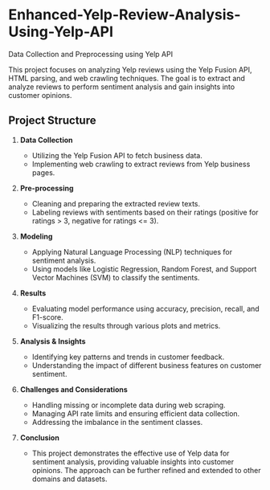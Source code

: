 # Enhanced-Yelp-Review-Analysis-Using-Yelp-API
Data Collection and Preprocessing using Yelp API

This project focuses on analyzing Yelp reviews using the Yelp Fusion API, HTML parsing, and web crawling techniques. The goal is to extract and analyze reviews to perform sentiment analysis and gain insights into customer opinions.

## Project Structure

1. **Data Collection**
   - Utilizing the Yelp Fusion API to fetch business data.
   - Implementing web crawling to extract reviews from Yelp business pages.

2. **Pre-processing**
   - Cleaning and preparing the extracted review texts.
   - Labeling reviews with sentiments based on their ratings (positive for ratings > 3, negative for ratings <= 3).

3. **Modeling**
   - Applying Natural Language Processing (NLP) techniques for sentiment analysis.
   - Using models like Logistic Regression, Random Forest, and Support Vector Machines (SVM) to classify the sentiments.

4. **Results**
   - Evaluating model performance using accuracy, precision, recall, and F1-score.
   - Visualizing the results through various plots and metrics.

5. **Analysis & Insights**
   - Identifying key patterns and trends in customer feedback.
   - Understanding the impact of different business features on customer sentiment.

6. **Challenges and Considerations**
   - Handling missing or incomplete data during web scraping.
   - Managing API rate limits and ensuring efficient data collection.
   - Addressing the imbalance in the sentiment classes.
7. **Conclusion**
   - This project demonstrates the effective use of Yelp data for sentiment analysis, providing valuable insights into customer opinions. The approach can be further refined and extended to other domains and datasets.
